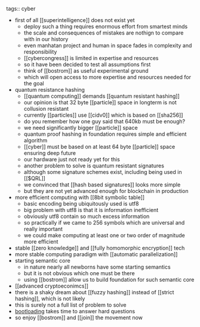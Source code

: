 tags:: cyber

- first of all [[superintelligence]] does not exist yet
	- deploy such a thing requires enormous effort from smartest minds
	- the scale and consequences of mistakes are nothign to compare with in our history
	- even manhatan project and human in space fades in complexity and responsibility
	- [[cybercongress]] is limited in expertise and resources
	- so it have been decided to test all assumptions first
	- think of [[bostrom]] as useful experimental ground
	- which will open access to more expertise and resources needed for the goal
- quantum resistance hashing
	- [[quantum computing]] demands [[quantum resistant hashing]]
	- our opinion is that 32 byte [[particle]] space in longterm is not collusion resistant
	- currently [[particles]] use [[cidv0]] which is based on [[sha256]]
	- do you remember how one guy said that 640kb must be enough?
	- we need significantly bigger [[particle]] space
	- quantum proof hashing in foundation requires simple and efficient algorithm
	- [[cyber]] must be based on at least 64 byte [[particle]] space ensuring deep future
	- our hardware just not ready yet for this
	- another problem to solve is quantum resistant signatures
	- although some signature schemes exist, including being used in [[$QRL]]
	- we convinced that [[hash based signatures]] looks more simple
	- but they are not yet advanced enough for blockchain in production
- more efficient computing with [[8bit symbolic table]]
	- basic encoding being ubiquitously used is utf8
	- big problem with utf8 is that it is information inefficient
	- obviously utf8 contain so much excess information
	- so practically if we came to 256 symbols which are universal and really important
	- we could make computing at least one or two order of magnitude more efficient
- stable [[zero knowledge]] and [[fully homomorphic encryption]] tech
- more stable computing paradigm with [[automatic parallelization]]
- starting semantic core
	- in nature nearly all newborns have some starting semantics
	- but it is not obvious which one must be there
	- using [[bostrom]] allow us to build foundation for such semantic core
- [[advanced cryptoeconimcs]]
- there is a shaky dream about [[fuzzy hashing]] instead of [[strict hashing]], which is not likely
- this is surely not a full list of problem to solve
- [bootloading](bootloader) takes time to answer hard questions
- so enjoy [[bostrom]] and [[join]] the movement now